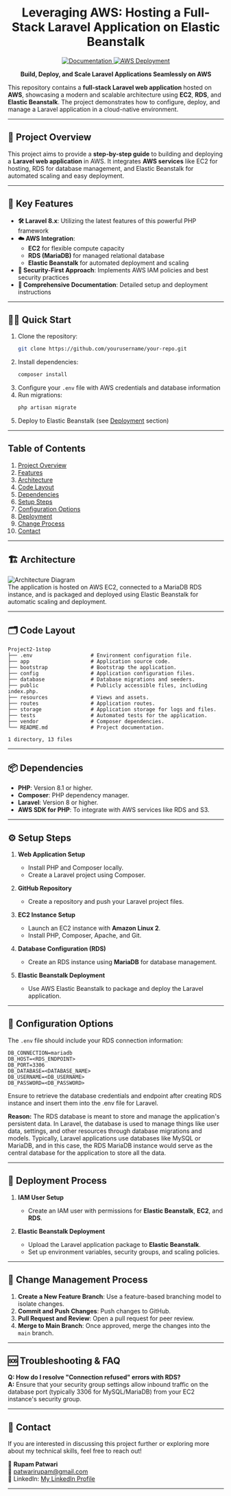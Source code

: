 <h1 align="center">Leveraging AWS: Hosting a Full-Stack Laravel Application on Elastic Beanstalk</h1>

<p align="center">
  <a href="http://temp-url.com" target="_blank">
    <img alt="Documentation" src="https://img.shields.io/badge/documentation-yes-brightgreen.svg" />
  </a>
  <a href="http://temp-url.com/deploy" target="_blank">
    <img alt="AWS Deployment" src="https://img.shields.io/badge/deployed%20on-AWS-blue" />
  </a>
</p>

<p align="center">
  <strong>Build, Deploy, and Scale Laravel Applications Seamlessly on AWS</strong>  
</p>

This repository contains a **full-stack Laravel web application** hosted on **AWS**, showcasing a modern and scalable architecture using **EC2**, **RDS**, and **Elastic Beanstalk**. The project demonstrates how to configure, deploy, and manage a Laravel application in a cloud-native environment.

---

## 🚀 **Project Overview**

This project aims to provide a **step-by-step guide** to building and deploying a **Laravel web application** in AWS. It integrates **AWS services** like EC2 for hosting, RDS for database management, and Elastic Beanstalk for automated scaling and easy deployment.  

---

## 🌟 Key Features

- **🛠 Laravel 8.x**: Utilizing the latest features of this powerful PHP framework
- **☁️ AWS Integration**: 
  - **EC2** for flexible compute capacity
  - **RDS (MariaDB)** for managed relational database
  - **Elastic Beanstalk** for automated deployment and scaling
- **🔐 Security-First Approach**: Implements AWS IAM policies and best security practices
- **📘 Comprehensive Documentation**: Detailed setup and deployment instructions

---

## 🏃‍♂️ **Quick Start**

1. Clone the repository:
   ```bash
   git clone https://github.com/yourusername/your-repo.git
   ```
2. Install dependencies:
   ```bash
   composer install
   ```
3. Configure your `.env` file with AWS credentials and database information
4. Run migrations:
   ```bash
   php artisan migrate
   ```
5. Deploy to Elastic Beanstalk (see [Deployment](#deployment-process) section)
   
---

## Table of Contents

1. [Project Overview](#project-overview)
2. [Features](#features)
3. [Architecture](#architecture)
4. [Code Layout](#code-layout)
5. [Dependencies](#dependencies)
6. [Setup Steps](#setup-steps)
7. [Configuration Options](#configuration-options)
8. [Deployment](#deployment)
9. [Change Process](#change-process)
10. [Contact](#contact)

---
## 🏗 **Architecture**

![Architecture Diagram](path/to/architecture-diagram.png) <!-- Replace with actual image path -->  
The application is hosted on AWS EC2, connected to a MariaDB RDS instance, and is packaged and deployed using Elastic Beanstalk for automatic scaling and deployment.  

---

## 🗂 **Code Layout**

```plaintext
Project2-1stop 
├── .env                   # Environment configuration file. 
├── app                    # Application source code. 
├── bootstrap              # Bootstrap the application. 
├── config                 # Application configuration files. 
├── database               # Database migrations and seeders. 
├── public                 # Publicly accessible files, including index.php. 
├── resources              # Views and assets. 
├── routes                 # Application routes. 
├── storage                # Application storage for logs and files. 
├── tests                  # Automated tests for the application. 
├── vendor                 # Composer dependencies. 
└── README.md              # Project documentation.

1 directory, 13 files
```
---

## 📦 **Dependencies**
- **PHP**: Version 8.1 or higher.
- **Composer**: PHP dependency manager.
- **Laravel**: Version 8 or higher.
- **AWS SDK for PHP**: To integrate with AWS services like RDS and S3.

---

## ⚙️ **Setup Steps**
1. **Web Application Setup**  
   - Install PHP and Composer locally.
   - Create a Laravel project using Composer.
  
2. **GitHub Repository**  
   - Create a repository and push your Laravel project files.

3. **EC2 Instance Setup**  
   - Launch an EC2 instance with **Amazon Linux 2**.
   - Install PHP, Composer, Apache, and Git.

4. **Database Configuration (RDS)**  
   - Create an RDS instance using **MariaDB** for database management.
   
5. **Elastic Beanstalk Deployment**  
   - Use AWS Elastic Beanstalk to package and deploy the Laravel application.

---

## 🔧 **Configuration Options**

The `.env` file should include your RDS connection information:

```plaintext
DB_CONNECTION=mariadb
DB_HOST=<RDS_ENDPOINT>
DB_PORT=3306
DB_DATABASE=<DATABASE_NAME>
DB_USERNAME=<DB_USERNAME>
DB_PASSWORD=<DB_PASSWORD>
```
Ensure to retrieve the database credentials and endpoint after creating RDS instance and insert them into the .env file for Laravel.

**Reason:** The RDS database is meant to store and manage the application's persistent data. In Laravel, the database is used to manage things like user data, settings, and other resources through database migrations and models. Typically, Laravel applications use databases like MySQL or MariaDB, and in this case, the RDS MariaDB instance would serve as the central database for the application to store all the data.

---

## 🚀 **Deployment Process**

1. **IAM User Setup**  
   - Create an IAM user with permissions for **Elastic Beanstalk**, **EC2**, and **RDS**.
  
2. **Elastic Beanstalk Deployment**  
   - Upload the Laravel application package to **Elastic Beanstalk**.
   - Set up environment variables, security groups, and scaling policies.

---

## 🔄 **Change Management Process**
1. **Create a New Feature Branch**: Use a feature-based branching model to isolate changes.
2. **Commit and Push Changes**: Push changes to GitHub.
3. **Pull Request and Review**: Open a pull request for peer review.
4. **Merge to Main Branch**: Once approved, merge the changes into the `main` branch.

---

## 🆘 Troubleshooting & FAQ

**Q: How do I resolve "Connection refused" errors with RDS?**  
**A:** Ensure that your security group settings allow inbound traffic on the database port (typically 3306 for MySQL/MariaDB) from your EC2 instance's security group.

---


## 💼 **Contact**

If you are interested in discussing this project further or exploring more about my technical skills, feel free to reach out!

👤 **Rupam Patwari**  
📧 [patwarirupam@gmail.com](mailto:patwarirupam@gmail.com)  
📍 LinkedIn: [My LinkedIn Profile](https://www.linkedin.com/in/rupam-patwari-431b53206/)

---



